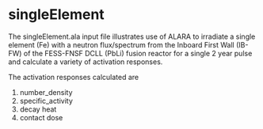 # singleElement
The singleElement.ala input file illustrates use of ALARA to irradiate a single element (Fe) with a neutron flux/spectrum from the Inboard First Wall (IB-FW) of the FESS-FNSF DCLL (PbLi) fusion reactor for a single 2 year pulse and calculate a variety of activation responses.

The activation responses calculated are
1. number_density
2. specific_activity
3. decay heat
4. contact dose
